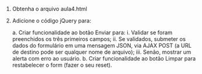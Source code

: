1. Obtenha o arquivo aula4.html

2. Adicione o código jQuery para:

    a. Criar funcionalidade ao botão Enviar para:
        i. Validar se foram preenchidos os três primeiros campos;
        ii. Se validados, submeter os dados do formulário em uma mensagem JSON, via AJAX POST (a URL de destino pode ser qualquer nome de arquivo);
        iii. Senão, mostrar um alerta com erro ao usuário.
    b. Criar funcionalidade ao botão Limpar para restabelecer o form (fazer o seu reset).